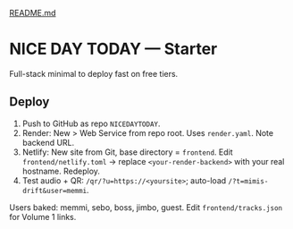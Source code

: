 [README.md](https://github.com/user-attachments/files/23224996/README.md)
# NICE DAY TODAY — Starter
Full-stack minimal to deploy fast on free tiers.

## Deploy
1) Push to GitHub as repo `NICEDAYTODAY`.
2) Render: New > Web Service from repo root. Uses `render.yaml`. Note backend URL.
3) Netlify: New site from Git, base directory = `frontend`. Edit `frontend/netlify.toml` -> replace `<your-render-backend>` with your real hostname. Redeploy.
4) Test audio + QR: `/qr/?u=https://<yoursite>`; auto-load `/?t=mimis-drift&user=memmi`.

Users baked: memmi, sebo, boss, jimbo, guest.
Edit `frontend/tracks.json` for Volume 1 links.
